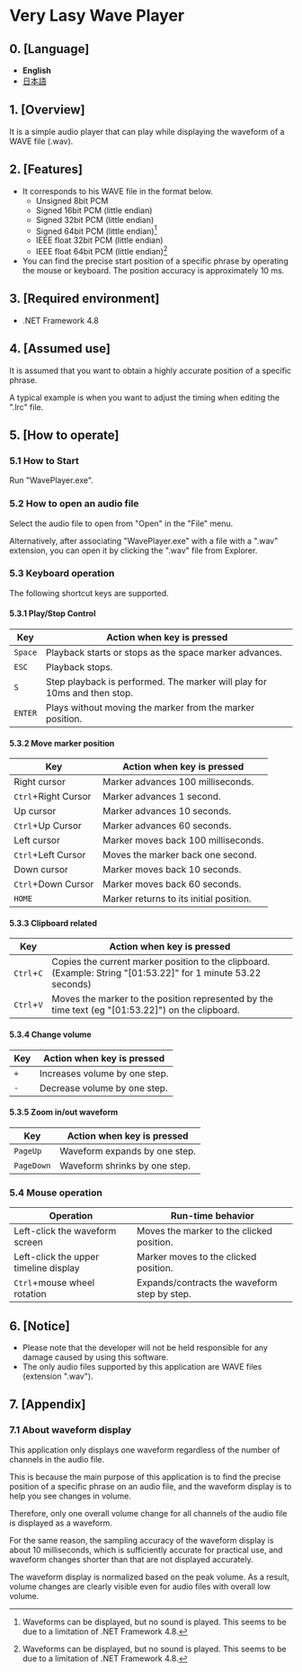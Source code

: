 # Very Lasy Wave Player

## 0. [Language]
+ **English**
+ [日本語](README.md)

## 1. [Overview]
It is a simple audio player that can play while displaying the waveform of a WAVE file (.wav).

## 2. [Features]
+ It corresponds to his WAVE file in the format below.
  + Unsigned 8bit PCM
  + Signed 16bit PCM (little endian)
  + Signed 32bit PCM (little endian)
  + Signed 64bit PCM (little endian)[^1]
  + IEEE float 32bit PCM (little endian)
  + IEEE float 64bit PCM (little endian)[^1]
+ You can find the precise start position of a specific phrase by operating the mouse or keyboard. The position accuracy is approximately 10 ms.

## 3. [Required environment]
+ .NET Framework 4.8
## 4. [Assumed use]
It is assumed that you want to obtain a highly accurate position of a specific phrase.

A typical example is when you want to adjust the timing when editing the ".lrc" file.

## 5. [How to operate]
### 5.1 How to Start
Run "WavePlayer.exe".

### 5.2 How to open an audio file
Select the audio file to open from "Open" in the "File" menu.

Alternatively, after associating "WavePlayer.exe" with a file with a ".wav" extension, you can open it by clicking the ".wav" file from Explorer.

### 5.3 Keyboard operation
The following shortcut keys are supported.

#### 5.3.1 Play/Stop Control

|Key | Action when key is pressed|
|--|--|
| `Space` | Playback starts or stops as the space marker advances.|
| `ESC` | Playback stops.|
|`S` |Step playback is performed. The marker will play for 10ms and then stop.|
|`ENTER`| Plays without moving the marker from the marker position.|

#### 5.3.2 Move marker position
|Key | Action when key is pressed|
|--|--|
|Right cursor |Marker advances 100 milliseconds.|
|`Ctrl`+Right Cursor| Marker advances 1 second.|
|Up cursor |Marker advances 10 seconds.|
|`Ctrl`+Up Cursor |Marker advances 60 seconds.|
|Left cursor |Marker moves back 100 milliseconds.|
|`Ctrl`+Left Cursor| Moves the marker back one second.|
|Down cursor |Marker moves back 10 seconds.|
|`Ctrl`+Down Cursor| Marker moves back 60 seconds.|
|`HOME` |Marker returns to its initial position.|

#### 5.3.3 Clipboard related
|Key | Action when key is pressed|
|--|--|
|`Ctrl`+`C` |Copies the current marker position to the clipboard. (Example: String "[01:53.22]" for 1 minute 53.22 seconds)|
|`Ctrl`+`V` |Moves the marker to the position represented by the time text (eg "[01:53.22]") on the clipboard.|

#### 5.3.4 Change volume
|Key | Action when key is pressed|
|--|--|
|`+` |Increases volume by one step.|
|`-`| Decrease volume by one step.|

#### 5.3.5 Zoom in/out waveform
|Key | Action when key is pressed|
|--|--|
|`PageUp`| Waveform expands by one step.|
|`PageDown`| Waveform shrinks by one step.|

### 5.4 Mouse operation
|Operation |Run-time behavior|
|--|--|
|Left-click the waveform screen |Moves the marker to the clicked position.|
|Left-click the upper timeline display |Marker moves to the clicked position.|
|`Ctrl`+mouse wheel rotation |Expands/contracts the waveform step by step.|

## 6. [Notice]
+ Please note that the developer will not be held responsible for any damage caused by using this software.
+ The only audio files supported by this application are WAVE files (extension ".wav").

## 7. [Appendix]
### 7.1 About waveform display
This application only displays one waveform regardless of the number of channels in the audio file.

This is because the main purpose of this application is to find the precise position of a specific phrase on an audio file, and the waveform display is to help you see changes in volume.

Therefore, only one overall volume change for all channels of the audio file is displayed as a waveform.

For the same reason, the sampling accuracy of the waveform display is about 10 milliseconds, which is sufficiently accurate for practical use, and waveform changes shorter than that are not displayed accurately.

The waveform display is normalized based on the peak volume. As a result, volume changes are clearly visible even for audio files with overall low volume.

[^1]: Waveforms can be displayed, but no sound is played. This seems to be due to a limitation of .NET Framework 4.8.
